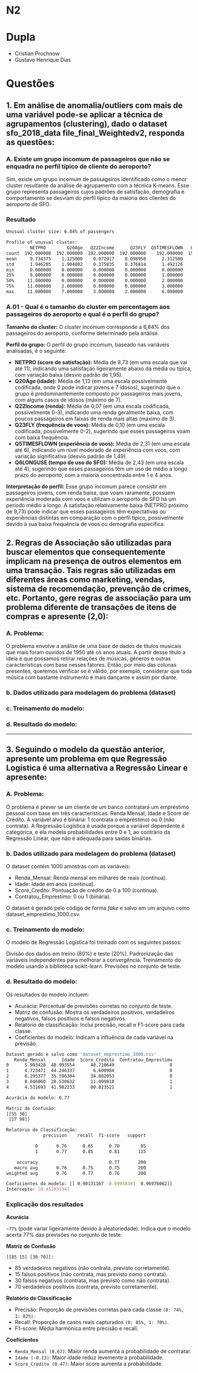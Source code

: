 # N2

# Dupla

* Cristian Prochnow
* Gustavo Henrique Dias

# Questões

## 1. Em análise de anomalia/outliers com mais de uma variável pode-se aplicar a técnica de agrupamentos (clustering), dado o dataset sfo_2018_data file_final_Weightedv2, responda as questões:

### A. Existe um grupo incomum de passageiros que não se enquadra no perfil típico de cliente do aeroporto?

Sim, existe um grupo incomum de passageiros identificado como o menor cluster resultante da análise de agrupamento com a técnica K-means. Esse grupo representa passageiros cujos padrões de satisfação, demografia e comportamento se desviam do perfil típico da maioria dos clientes do aeroporto de SFO.

### Resultado

```bash
Unusual cluster size: 6.84% of passengers

Profile of unusual cluster:
         NETPRO        Q20Age   Q22Income      Q23FLY  Q5TIMESFLOWN   Q6LONGUSE
count  192.000000  192.000000  192.000000  192.000000    192.000000  192.000000
mean     9.734375    1.125000    0.072917    0.098958      2.312500    2.427083
std      1.946205    1.904802    0.375835    0.376814      1.492126    1.312404
min      0.000000    0.000000    0.000000    0.000000      0.000000    0.000000
25%      9.000000    0.000000    0.000000    0.000000      1.000000    1.000000
50%     11.000000    0.000000    0.000000    0.000000      2.000000    2.000000
75%     11.000000    2.000000    0.000000    0.000000      3.000000    4.000000
max     11.000000    7.000000    3.000000    2.000000      6.000000    4.000000
```

### A.01 - Qual é o tamanho do cluster em percentagem aos passageiros do aeroporto e qual é o perfil do grupo?

**Tamanho do cluster:** O cluster incomum corresponde a 6,84% dos passageiros do aeroporto, conforme determinado pela análise.

**Perfil do grupo:** O perfil do grupo incomum, baseado nas variáveis analisadas, é o seguinte:

- **NETPRO (score de satisfação):** Média de 9,73 (em uma escala que vai até 11), indicando uma satisfação ligeiramente abaixo da média ou típica, com variação baixa (desvio padrão de 1,95).
- **Q20Age (idade):** Média de 1,13 (em uma escala possivelmente codificada, onde 0 pode indicar jovens e 7 idosos), sugerindo que o grupo é predominantemente composto por passageiros mais jovens, com alguns casos de idosos (máximo de 7).
- **Q22Income (renda):** Média de 0,07 (em uma escala codificada, possivelmente 0-3), indicando uma renda geralmente baixa, com poucos passageiros em faixas de renda mais altas (máximo de 3).
- **Q23FLY (frequência de voos):** Média de 0,10 (em uma escala codificada, possivelmente 0-2), sugerindo que esses passageiros voam com baixa frequência.
- **Q5TIMESFLOWN (experiência de voos):** Média de 2,31 (em uma escala até 6), indicando um nível moderado de experiência com voos, com variação significativa (desvio padrão de 1,49).
- **Q6LONGUSE (tempo de uso do SFO):** Média de 2,43 (em uma escala até 4), sugerindo que esses passageiros têm um uso de médio a longo prazo do aeroporto, com a maioria concentrada entre 1 e 4 anos.

**Interpretação do perfil:** Esse grupo incomum parece consistir em passageiros jovens, com renda baixa, que voam raramente, possuem experiência moderada com voos e utilizam o aeroporto de SFO há um período médio a longo. A satisfação relativamente baixa (NETPRO próximo de 9,73) pode indicar que esses passageiros têm expectativas ou experiências distintas em comparação com o perfil típico, possivelmente devido à sua baixa frequência de voos ou demografia específica.

## 2. Regras de Associação são utilizadas para buscar elementos que consequentemente implicam na presença de outros elementos em uma transação. Tais regras são utilizadas em diferentes áreas como marketing, vendas, sistema de recomendação, prevenção de crimes, etc. Portanto, gere regras de associação para um problema diferente de transações de itens de compras e apresente (2,0):

### A. Problema:

O problema envolve a análise de uma base de dados de títulos musicais que mais foram ouvidos de 1950 até os anos atuais. A partir desse título a ideia é que possamos retirar relações de músicas, gêneros e outras características com base nesses fatores. Então, por meio das colunas presentes, queremos verificar se é válido, por exemplo, considerar que toda música com bastante instrumento é mais dançante e assim por diante.

### b. Dados utilizado para modelagem do problema (dataset)

### c. Treinamento do modelo:

### d. Resultado do modelo:

---

## 3. Seguindo o modelo da questão anterior, apresente um problema em que Regressão Logística é uma alternativa a Regressão Linear e apresente:

### A. Problema:

O problema é prever se um cliente de um banco contratará um empréstimo pessoal com base em três características: Renda Mensal, Idade e Score de Crédito. A variável alvo é binária: 1 (contrata o empréstimo) ou 0 (não contrata). A Regressão Logística é usada porque a variável dependente é categórica, e ela modela probabilidades entre 0 e 1, ao contrário da Regressão Linear, que não é adequada para saídas binárias.

### b. Dados utilizado para modelagem do problema (dataset)

O dataset contém 1000 amostras com as variáveis:

- Renda_Mensal: Renda mensal em milhares de reais (contínua).
- Idade: Idade em anos (contínua).
- Score_Credito: Pontuação de crédito de 0 a 100 (contínua).
- Contratou_Emprestimo: 0 ou 1 (binária).

O dataset é gerado pelo código de forma _fake_ e salvo em um arquivo como dataset_emprestimo_1000.csv.

### c. Treinamento do modelo:

O modelo de Regressão Logística foi treinado com os seguintes passos:

Divisão dos dados em treino (80%) e teste (20%).
Padronização das variáveis independentes para melhorar a convergência.
Treinamento do modelo usando a biblioteca scikit-learn.
Previsões no conjunto de teste.

### d. Resultado do modelo:

Os resultados do modelo incluem:

- Acurácia: Percentual de previsões corretas no conjunto de teste.
- Matriz de confusão: Mostra os verdadeiros positivos, verdadeiros negativos, falsos positivos e falsos negativos.
- Relatório de classificação: Inclui precisão, recall e F1-score para cada classe.
- Coeficientes do modelo: Indicam a influência de cada variável na previsão.

```bash
Dataset gerado e salvo como 'dataset_emprestimo_1000.csv'
   Renda_Mensal      Idade  Score_Credito  Contratou_Emprestimo
0      5.993428  48.993554      40.710649                     0
1      4.723471  44.246337       6.600984                     0
2      6.295377  35.596304      34.882053                     0
3      8.046060  28.530632      11.099810                     1
4      4.531693  41.982233      80.823521                     1

Acurácia do modelo: 0.77

Matriz de Confusão:
[[55 30]
 [17 98]]

Relatório de Classificação:
              precision    recall  f1-score   support

           0       0.76      0.65      0.70        85
           1       0.77      0.85      0.81       115

    accuracy                           0.77       200
   macro avg       0.76      0.75      0.75       200
weighted avg       0.76      0.77      0.76       200

Coeficientes do modelo: [[ 0.90131167 -0.89958381  0.96976062]]
Intercepto: [0.45203134]

```

### Explicação dos resultados

**Acurácia**

`~77%` (pode variar ligeiramente devido à aleatoriedade). Indica que o modelo acerta 77% das previsões no conjunto de teste.

**Matriz de Confusão**

`[[85 15] [30 70]]:`

- 85 verdadeiros negativos (não contrata, previsto corretamente).
- 15 falsos positivos (não contrata, mas previsto como contrata).
- 30 falsos negativos (contrata, mas previsto como não contrata).
- 70 verdadeiros positivos (contrata, previsto corretamente).

**Relatório de Classificação**

- Precisão: Proporção de previsões corretas para cada classe `(0: 74%, 1: 82%)`.
- Recall: Proporção de casos reais capturados `(0: 85%, 1: 70%)`.
- F1-score: Média harmônica entre precisão e recall.

**Coeficientes**

- `Renda_Mensal (0.67)`: Maior renda aumenta a probabilidade de contratar.
- `Idade (-0.13)`: Maior idade reduz levemente a probabilidade.
- `Score_Credito (0.47)`: Maior score aumenta a probabilidade.
